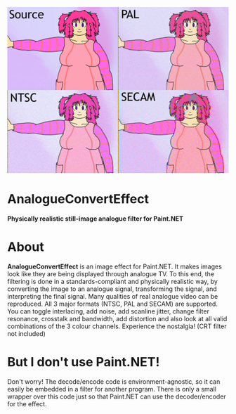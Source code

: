 ![Comparison of the effect of Analogue Convert Effect on an image of my OC using the PAL format.](analogue_comparison_pal_tachya.jpg)

# AnalogueConvertEffect
**Physically realistic still-image analogue filter for Paint.NET**

# About
**AnalogueConvertEffect** is an image effect for Paint.NET. It makes images look like they are being displayed through analogue TV. To this end, the filtering is done in a standards-compliant and physically realistic way, by converting the image to an analogue signal, transforming the signal, and interpreting the final signal. Many qualities of real analogue video can be reproduced. All 3 major formats (NTSC, PAL and SECAM) are supported. You can toggle interlacing, add noise, add scanline jitter, change filter resonance, crosstalk and bandwidth, add distortion and also look at all valid combinations of the 3 colour channels. Experience the nostalgia! (CRT filter not included)

# But I don't use Paint.NET!
Don't worry! The decode/encode code is environment-agnostic, so it can easily be embedded in a filter for another program. There is only a small wrapper over this code just so that Paint.NET can use the decoder/encoder for the effect.